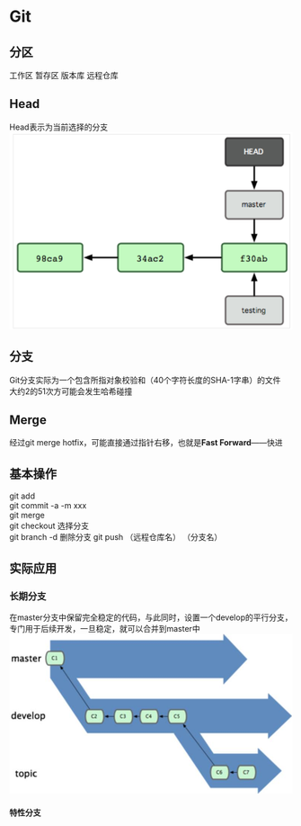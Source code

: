 # Git
##  分区
工作区 暂存区 版本库 远程仓库   

##  Head
Head表示为当前选择的分支  
![](https://github.com/linyihan9/2024_trainning/blob/main/img/image.png)

##  分支
Git分支实际为一个包含所指对象校验和（40个字符长度的SHA-1字串）的文件   
大约2的51次方可能会发生哈希碰撞  

##  Merge
经过git merge hotfix，可能直接通过指针右移，也就是**Fast Forward**——快进

##  基本操作
git add   
git commit -a -m xxx  
git merge  
git checkout  选择分支  
git branch -d 删除分支
git push （远程仓库名） （分支名）   

##  实际应用
###  长期分支
在master分支中保留完全稳定的代码，与此同时，设置一个develop的平行分支，专门用于后续开发，一旦稳定，就可以合并到master中   
![](https://github.com/linyihan9/2024_trainning/blob/main/img/gitLongBranch.jpg)   
####  特性分支


